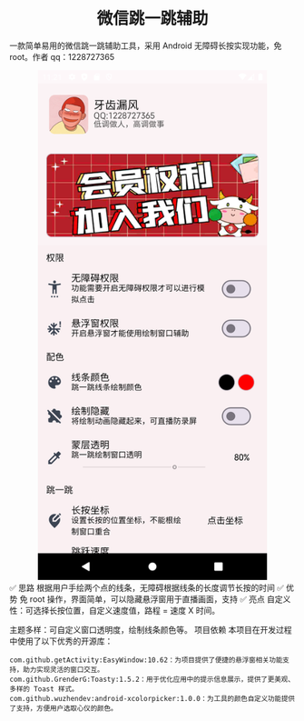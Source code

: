 <center><h1>微信跳一跳辅助</h1></center>

一款简单易用的微信跳一跳辅助工具，采用 Android 无障碍长按实现功能，免 root。作者 qq：1228727365

<center><img src="https://github.com/1228727365/Jump_Assistant/blob/master/img/image.png?raw=true" style="width:80%"></center>
✅ 思路
根据用户手绘两个点的线条，无障碍根据线条的长度调节长按的时间
✅ 优势
免 root 操作，界面简单，可以隐藏悬浮窗用于直播画面，支持
✅ 亮点
自定义性：可选择长按位置，自定义速度值，路程 = 速度 X 时间。

主题多样：可自定义窗口透明度，绘制线条颜色等。
项目依赖
本项目在开发过程中使用了以下优秀的开源库：

    com.github.getActivity:EasyWindow:10.62：为项目提供了便捷的悬浮窗相关功能支持，助力实现灵活的窗口交互。
    com.github.GrenderG:Toasty:1.5.2：用于优化应用中的提示信息展示，提供了更美观、多样的 Toast 样式。
    com.github.wuzhendev:android-xcolorpicker:1.0.0：为工具的颜色自定义功能提供了支持，方便用户选取心仪的颜色。
